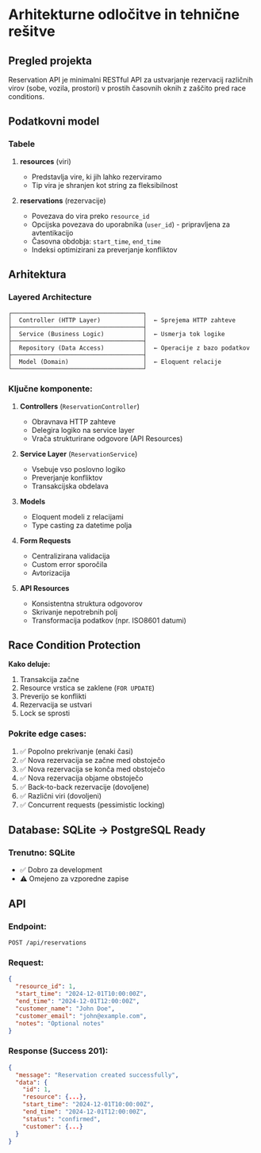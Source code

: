 # Arhitekturne odločitve in tehnične rešitve

## Pregled projekta

Reservation API je minimalni RESTful API za ustvarjanje rezervacij različnih virov (sobe, vozila, prostori) v prostih časovnih oknih z zaščito pred race conditions.

## Podatkovni model

### Tabele

1. **resources** (viri)
   - Predstavlja vire, ki jih lahko rezerviramo
   - Tip vira je shranjen kot string za fleksibilnost

2. **reservations** (rezervacije)
   - Povezava do vira preko `resource_id`
   - Opcijska povezava do uporabnika (`user_id`) - pripravljena za avtentikacijo
   - Časovna obdobja: `start_time`, `end_time`
   - Indeksi optimizirani za preverjanje konfliktov

## Arhitektura

### Layered Architecture

```
┌─────────────────────────────────────┐
│  Controller (HTTP Layer)            │  ← Sprejema HTTP zahteve
├─────────────────────────────────────┤
│  Service (Business Logic)           │  ← Usmerja tok logike
├─────────────────────────────────────┤
│  Repository (Data Access)           │  ← Operacije z bazo podatkov
├─────────────────────────────────────┤
│  Model (Domain)                     │  ← Eloquent relacije
└─────────────────────────────────────┘
```

### Ključne komponente:

1. **Controllers** (`ReservationController`)
   - Obravnava HTTP zahteve
   - Delegira logiko na service layer
   - Vrača strukturirane odgovore (API Resources)

2. **Service Layer** (`ReservationService`)
   - Vsebuje vso poslovno logiko
   - Preverjanje konfliktov
   - Transakcijska obdelava

3. **Models**
   - Eloquent modeli z relacijami
   - Type casting za datetime polja

4. **Form Requests**
   - Centralizirana validacija
   - Custom error sporočila
   - Avtorizacija

5. **API Resources**
   - Konsistentna struktura odgovorov
   - Skrivanje nepotrebnih polj
   - Transformacija podatkov (npr. ISO8601 datumi)

## Race Condition Protection

**Kako deluje:**
1. Transakcija začne
2. Resource vrstica se zaklene (`FOR UPDATE`)
3. Preverijo se konflikti
4. Rezervacija se ustvari
5. Lock se sprosti

### Pokrite edge cases:

1. ✅ Popolno prekrivanje (enaki časi)
2. ✅ Nova rezervacija se začne med obstoječo
3. ✅ Nova rezervacija se konča med obstoječo
4. ✅ Nova rezervacija objame obstoječo
5. ✅ Back-to-back rezervacije (dovoljene)
6. ✅ Različni viri (dovoljeni)
7. ✅ Concurrent requests (pessimistic locking)

## Database: SQLite → PostgreSQL Ready

### Trenutno: SQLite
- ✅ Dobro za development
- ⚠️ Omejeno za vzporedne zapise

## API 

### Endpoint:
```
POST /api/reservations
```

### Request:
```json
{
  "resource_id": 1,
  "start_time": "2024-12-01T10:00:00Z",
  "end_time": "2024-12-01T12:00:00Z",
  "customer_name": "John Doe",
  "customer_email": "john@example.com",
  "notes": "Optional notes"
}
```

### Response (Success 201):
```json
{
  "message": "Reservation created successfully",
  "data": {
    "id": 1,
    "resource": {...},
    "start_time": "2024-12-01T10:00:00Z",
    "end_time": "2024-12-01T12:00:00Z",
    "status": "confirmed",
    "customer": {...}
  }
}
```
